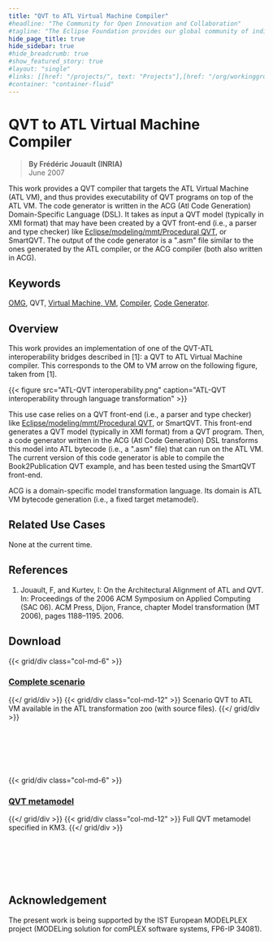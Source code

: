 ```yaml
---
title: "QVT to ATL Virtual Machine Compiler"
#headline: "The Community for Open Innovation and Collaboration"
#tagline: "The Eclipse Foundation provides our global community of individuals and organizations with a mature, scalable, and business-friendly environment for open source software collaboration and innovation."
hide_page_title: true
hide_sidebar: true
#hide_breadcrumb: true
#show_featured_story: true
#layout: "single"
#links: [[href: "/projects/", text: "Projects"],[href: "/org/workinggroups/", text: "Working Group"],[href: "/membership/", text: "Members"],[href: "/org/value", text: "Business Value"]]
#container: "container-fluid"
---
```


# QVT to ATL Virtual Machine Compiler

> **By Frédéric Jouault (INRIA)** \
> June 2007

This work provides a QVT compiler that targets the ATL Virtual Machine (ATL VM), and thus provides executability of QVT programs on top of the ATL VM. The code generator is written in the ACG (Atl Code Generation) Domain-Specific Language (DSL). It takes as input a QVT model (typically in XMI format) that may have been created by a QVT front-end (i.e., a parser and type checker) like [Eclipse/modeling/mmt/Procedural QVT](https://eclipse.dev/mmt/?project=qvto#qvto), or SmartQVT. The output of the code generator is a ".asm" file similar to the ones generated by the ATL compiler, or the ACG compiler (both also written in ACG).

## Keywords

[OMG](https://www.omg.org/), QVT, [Virtual Machine, VM](https://en.wikipedia.org/wiki/Virtual_machine), [Compiler](https://en.wikipedia.org/wiki/Compiler), [Code Generator](https://en.wikipedia.org/wiki/Code_generator).

## Overview

This work provides an implementation of one of the QVT-ATL interoperability bridges described in [1]: a QVT to ATL Virtual Machine compiler. This corresponds to the OM to VM arrow on the following figure, taken from [1].

{{< figure src="ATL-QVT interoperability.png" caption="ATL-QVT interoperability through language transformation" >}}

This use case relies on a QVT front-end (i.e., a parser and type checker) like [Eclipse/modeling/mmt/Procedural QVT](https://eclipse.dev/mmt/?project=qvto#qvto), or SmartQVT. This front-end generates a QVT model (typically in XMI format) from a QVT program. Then, a code generator written in the ACG (Atl Code Generation) DSL transforms this model into ATL bytecode (i.e., a ".asm" file) that can run on the ATL VM. The current version of this code generator is able to compile the Book2Publication QVT example, and has been tested using the SmartQVT front-end.

ACG is a domain-specific model transformation language. Its domain is ATL VM bytecode generation (i.e., a fixed target metamodel).

## Related Use Cases

None at the current time.

## References

  1. Jouault, F, and Kurtev, I: On the Architectural Alignment of ATL and QVT. In: Proceedings of the 2006 ACM Symposium on Applied Computing (SAC 06). ACM Press, Dijon, France, chapter Model transformation (MT 2006), pages 1188–1195. 2006.

## Download

{{< grid/div class="col-md-6" >}}
### [Complete scenario](../../atltransformations/#qvt-to-atl-virtual-machine-compiler)
{{</ grid/div >}}
{{< grid/div class="col-md-12" >}}
Scenario QVT to ATL VM available in the ATL transformation zoo (with source files).
{{</ grid/div >}}

&nbsp;

&nbsp;

&nbsp;

{{< grid/div class="col-md-6" >}}
### [QVT metamodel](https://www.eclipse.org/gmt/am3/zoos/atlanticZoo/#QVT)
{{</ grid/div >}}
{{< grid/div class="col-md-12" >}}
Full QVT metamodel specified in KM3.
{{</ grid/div >}}

&nbsp;

&nbsp;

&nbsp;

## Acknowledgement

The present work is being supported by the IST European MODELPLEX project (MODELing solution for comPLEX software systems, FP6-IP 34081).
